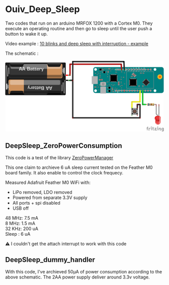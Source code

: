 # Ouiv_Deep_Sleep

Two codes that run on an arduino MRFOX 1200 with a Cortex M0. They execute an operating routine and then go to sleep until the user push a button to wake it up.

Video example : [10 blinks and deep sleep with interruption - example](https://youtu.be/4hDMrkHKJ5g)

The schematic : 

![schematic](images/deep_sleep_mrfox1200_sch_bb.png)

## DeepSleep_ZeroPowerConsumption

This code is a test of the library [ZeroPowerManager](https://github.com/ee-quipment/ZeroPowerManager)

This one claim to archieve 6 uA sleep current tested on the Feather M0 board family. It also enable to control the clock frequecy.

Measured Adafruit Feather M0 WiFi with:

- LiPo removed, LDO removed
- Powered from separate 3.3V supply
- All ports + spi disabled
- USB off

48 MHz: 7.5 mA<br/>
8 MHz: 1.5 mA<br/>
32 KHz: 200 uA<br/>
Sleep : 6 uA

⚠️ I couldn't get the attach interrupt to work with this code

## DeepSleep_dummy_handler

With this code, I've archieved 50μA of power consumption according to the above schematic. The 2AA power supply deliver around 3.3v voltage.

